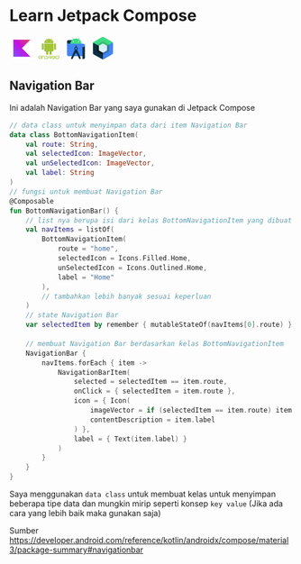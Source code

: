 # Learn Jetpack Compose
<img src="https://raw.githubusercontent.com/Malsoryz/Malsoryz/refs/heads/main/assets/png/kotlin.png" style="height: 40px; width: 40px; margin: 2px;" alt="kotlin"/> <img src="https://raw.githubusercontent.com/Malsoryz/Malsoryz/refs/heads/main/assets/png/android.png" style="height: 40px; width: 40px; margin: 2px;" alt="android"/> <img src="https://raw.githubusercontent.com/Malsoryz/Malsoryz/refs/heads/main/assets/png/android-studio.png" style="height: 40px; width: 40px; margin: 2px;" alt="android-studio"/> <img src="https://raw.githubusercontent.com/Malsoryz/Malsoryz/refs/heads/main/assets/png/jetpack-compose.png" style="height: 40px; width: 40px; margin: 2px;" alt="jetpack-compose"/>

## Navigation Bar
Ini adalah Navigation Bar yang saya gunakan di Jetpack Compose
```kotlin
// data class untuk menyimpan data dari item Navigation Bar
data class BottomNavigationItem(
    val route: String, 
    val selectedIcon: ImageVector, 
    val unSelectedIcon: ImageVector, 
    val label: String
)
// fungsi untuk membuat Navigation Bar
@Composable
fun BottomNavigationBar() {
    // list nya berupa isi dari kelas BottomNavigationItem yang dibuat dengan data class
    val navItems = listOf(
        BottomNavigationItem(
            route = "home",
            selectedIcon = Icons.Filled.Home,
            unSelectedIcon = Icons.Outlined.Home,
            label = "Home"
        ),
        // tambahkan lebih banyak sesuai keperluan
    )
    // state Navigation Bar
    var selectedItem by remember { mutableStateOf(navItems[0].route) }

    // membuat Navigation Bar berdasarkan kelas BottomNavigationItem
    NavigationBar {
        navItems.forEach { item ->
            NavigationBarItem(
                selected = selectedItem == item.route,
                onClick = { selectedItem = item.route },
                icon = { Icon(
                    imageVector = if (selectedItem == item.route) item.selectedIcon else item.unSelectedIcon,
                    contentDescription = item.label
                ) },
                label = { Text(item.label) }
            )
        }
    }
}
```
Saya menggunakan `data class` untuk membuat kelas untuk menyimpan beberapa tipe data dan mungkin mirip seperti konsep `key value`
(Jika ada cara yang lebih baik maka gunakan saja)

Sumber https://developer.android.com/reference/kotlin/androidx/compose/material3/package-summary#navigationbar